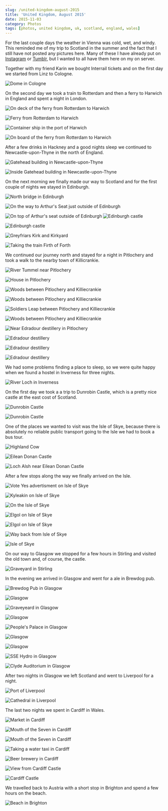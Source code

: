```yaml
---
slug: /united-kingdom-august-2015
title: 'United Kingdom, August 2015'
date: 2015-11-03
category: Photos
tags: [photos, united kingdom, uk, scotland, england, wales]
---
```


For the last couple days the weather in Vienna was cold, wet, and windy. This reminded me of my trip to Scotland in the summer and the fact that I still have not posted any pictures here. Many of these I have already put on [Instagram](https://www.instagram.com/florian_/) or [Tumblr](http://42reasons.com), but I wanted to all have them here on my on server.

Together with my friend Karin we bought Interrail tickets and on the first day we started from Linz to Cologne.

![Dome in Cologne](./IMG_0194.jpg)

On the second day we took a train to Rotterdam and then a ferry to Harwich in England and spent a night in London.

![On deck of the ferry from Rotterdam to Harwich](./IMG_0183.jpg)

![Ferry from Rotterdam to Harwich](./IMG_0186.jpg)

![Container ship in the port of Harwich](./IMG_0189.jpg)

![On board of the ferry from Rotterdam to Harwich](/IMG_0192.jpg)

After a few drinks in Hackney and a good nights sleep we continued to Newcastle-upon-Thyne in the north of England.

![Gatehead building in Newcastle-upon-Thyne](./IMG_0180.jpg)

![Inside Gatehead building in Newcastle-upon-Thyne](./IMG_0193.jpg)

On the next morning we finally made our way to Scotland and for the first couple of nights we stayed in Edinburgh.

![North bridge in Edinburgh](./IMG_0197.jpg)

![On the way to Arthur's Seat just outside of Edinburgh](/IMG_0201.jpg)

![On top of Arthur's seat outside of Edinburgh](<./IMG_0203.jp](.',)>)
![Edinburgh castle](./IMG_0211.jpg)

![Edinburgh castle](./IMG_0212.jpg)

![Greyfriars Kirk and Kirkyard](./IMG_0213.jpg)

![Taking the train Firth of Forth](./IMG_0216.jpg)

We continued our journey north and stayed for a night in Pitlochery and took a walk to the nearby town of Killicrankie.

![River Tummel near Pitlochery](./IMG_0217.jpg)

![House in Pitlochery](./IMG_0218.jpg)

![Woods between Pitlochery and Killiecrankie](./IMG_0220.jpg)

![Woods between Pitlochery and Killiecrankie](./IMG_0221.jpg)

![Soldiers Leap between Pitlochery and Killiecrankie](./IMG_0222.jpg)

![Woods between Pitlochery and Killiecrankie](./IMG_0224.jpg)

![Near Edradour destillery in Pitlochery](./IMG_0226.jpg)

![Edradour destillery](./IMG_0227.jpg)

![Edradour destillery](./IMG_0228.jpg)

![Edradour destillery](./IMG_0229.jpg)

We had some problems finding a place to sleep, so we were quite happy when we found a hostel in Inverness for three nights.

![River Loch in Inverness](./IMG_0230.jpg)

On the first day we took a a trip to Dunrobin Castle, which is a pretty nice castle at the east cost of Scotland.

![Dunrobin Castle](./IMG_0233.jpg)

![Dunrobin Castle](./IMG_0234.jpg)

One of the places we wanted to visit was the Isle of Skye, because there is absolutely no reliable public transport going to the Isle we had to book a bus tour.

![Highland Cow](./IMG_0239.jpg)

![Eilean Donan Castle](./IMG_0241.jpg)

![Loch Alsh near Eilean Donan Castle](./IMG_0242.jpg)

After a few stops along the way we finally arrived on the Isle.

![Vote Yes advertisment on Isle of Skye](./IMG_0243.jpg)

![Kyleakin on Isle of Skye](./IMG_0244.jpg)

![On the Isle of Skye](./IMG_0246.jpg)

![Elgol on Isle of Skye](./IMG_0247.jpg)

![Elgol on Isle of Skye](./IMG_0249.jpg)

![Way back from Isle of Skye](./IMG_0250.jpg)

![Isle of Skye](./IMG_0253.jpg)

On our way to Glasgow we stopped for a few hours in Stirling and visited the old town and, of course, the castle.

![Graveyard in Stirling](./IMG_0255.jpg)

In the evening we arrived in Glasgow and went for a ale in Brewdog pub.

![Brewdog Pub in Glasgow](./IMG_0260.jpg)

![Glasgow](./IMG_0262.jpg)

![Graveyeard in Glasgow](./IMG_0263.jpg)

![Glasgow](./IMG_0265.jpg)

![People's Palace in Glasgow](./IMG_0266.jpg)

![Glasgow](./IMG_0267.jpg)

![Glasgow](./IMG_0268.jpg)

![SSE Hydro in Glasgow](./IMG_0269.jpg)

![Clyde Auditorium in Glasgow](./IMG_0270.jpg)

After two nights in Glasgow we left Scotland and went to Liverpool for a night.

![Port of Liverpool](./IMG_0271.jpg)

![Cathedral in Liverpool](./IMG_0273.jpg)

The last two nights we spent in Cardiff in Wales.

![Market in Cardiff](./IMG_0276.jpg)

![Mouth of the Seven in Cardiff](./IMG_0279.jpg)

![Mouth of the Seven in Cardiff](./IMG_0280.jpg)

![Taking a water taxi in Cardiff](./IMG_0281.jpg)

![Beer brewery in Cardiff](./IMG_0282.jpg)

![View from Cardiff Castle](./IMG_0283.jpg)

![Cardiff Castle](./IMG_0285.jpg)

We travelled back to Austria with a short stop in Brighton and spend a few hours on the beach.

![Beach in Brighton](./IMG_0286.jpg)
